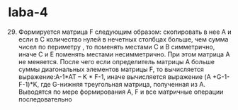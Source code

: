 # laba-4
29.	Формируется матрица F следующим образом: скопировать в нее А и  если в С количество нулей в нечетных столбцах больше,
чем сумма чисел по периметру , то поменять местами С и В симметрично, иначе С и Е поменять местами несимметрично.
При этом матрица А не меняется. После чего если определитель матрицы А больше суммы диагональных элементов матрицы F,
то вычисляется выражение:A-1*AT – K * F-1, иначе вычисляется выражение (A +G-1-F-1)*K, где G-нижняя треугольная матрица,
полученная из А. Выводятся по мере формирования А, F и все матричные операции последовательно
